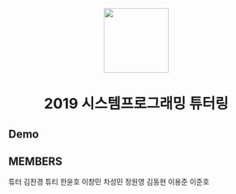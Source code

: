 <p align="center">
  <img src="imgs/main_large.ico" width="128px"/>
</p>
<h1 align="center">2019 시스템프로그래밍 튜터링</h1>



## Demo


## MEMBERS
튜터 김찬경
튜티 한윤호
    이창민
    차성민
    정원영
    김동현
    이용준
    이준호
